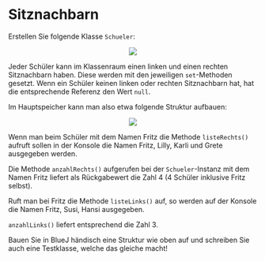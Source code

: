 # Sitznachbarn #

Erstellen Sie folgende Klasse `Schueler`:

<p align='center'>
<img src='http://pr-gse.googlecode.com/svn/wiki/uebungen/images/sitznachbarn/uml.gif' />
</p>

Jeder Schüler kann im Klassenraum einen linken und einen rechten Sitznachbarn haben. Diese werden mit den jeweiligen `set`-Methoden gesetzt. Wenn ein Schüler keinen linken oder rechten Sitznachbarn hat, hat die entsprechende Referenz den Wert `null`.

Im Hauptspeicher kann man also etwa folgende Struktur aufbauen:

<p align='center'>
<img src='http://pr-gse.googlecode.com/svn/wiki/uebungen/images/sitznachbarn/struktur.gif' />
</p>

Wenn man beim Schüler mit dem Namen Fritz die Methode `listeRechts()` aufruft sollen in der Konsole die Namen Fritz, Lilly, Karli und Grete ausgegeben werden.

Die Methode `anzahlRechts()` aufgerufen bei der `Schueler`-Instanz mit dem Namen Fritz liefert als Rückgabewert die Zahl 4 (4 Schüler inklusive Fritz selbst).

Ruft man bei Fritz die Methode `listeLinks()` auf, so werden auf der Konsole die Namen Fritz, Susi, Hansi ausgegeben.

`anzahlLinks()` liefert entsprechend die Zahl 3.

Bauen Sie in BlueJ händisch eine Struktur wie oben auf und schreiben Sie auch eine Testklasse, welche das gleiche macht!